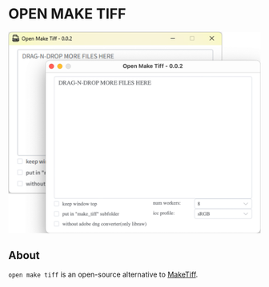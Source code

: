 # OPEN MAKE TIFF

![](./doc/screenshot.png)

## About

`open make tiff` is an open-source alternative to [MakeTiff](https://www.colorperfect.com/MakeTiff/).
